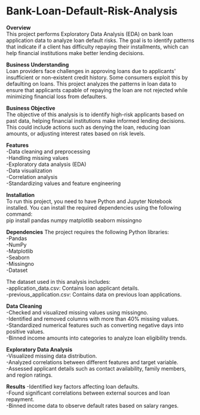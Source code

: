 # Bank-Loan-Default-Risk-Analysis  
**Overview**  
  This project performs Exploratory Data Analysis (EDA) on bank loan application data to analyze loan default risks. The goal is to identify patterns that indicate if a client has difficulty repaying their installments, which can help financial institutions make better lending decisions.  

**Business Understanding**  
  Loan providers face challenges in approving loans due to applicants' insufficient or non-existent credit history. Some consumers exploit this by defaulting on loans. This project analyzes the patterns in loan data to ensure that applicants capable of repaying the loan are not rejected while minimizing financial loss from defaulters.  

**Business Objective**  
  The objective of this analysis is to identify high-risk applicants based on past data, helping financial institutions make informed lending decisions. This could include actions such as denying the loan, reducing loan amounts, or adjusting interest rates based on risk levels.  

**Features**  
-Data cleaning and preprocessing  
-Handling missing values  
-Exploratory data analysis (EDA)  
-Data visualization  
-Correlation analysis  
-Standardizing values and feature engineering  

**Installation**  
  To run this project, you need to have Python and Jupyter Notebook installed. You can install the required dependencies using the following command:  
  pip install pandas numpy matplotlib seaborn missingno  

**Dependencies** 
The project requires the following Python libraries:  
-Pandas  
-NumPy  
-Matplotlib  
-Seaborn  
-Missingno  
-Dataset  

The dataset used in this analysis includes:  
-application_data.csv: Contains loan applicant details.  
-previous_application.csv: Contains data on previous loan applications.  

**Data Cleaning**  
-Checked and visualized missing values using missingno.  
-Identified and removed columns with more than 40% missing values.  
-Standardized numerical features such as converting negative days into positive values.  
-Binned income amounts into categories to analyze loan eligibility trends.  

**Exploratory Data Analysis**  
-Visualized missing data distribution.  
-Analyzed correlations between different features and target variable.  
-Assessed applicant details such as contact availability, family members, and region ratings.  

**Results** 
-Identified key factors affecting loan defaults.  
-Found significant correlations between external sources and loan repayment.  
-Binned income data to observe default rates based on salary ranges.  
